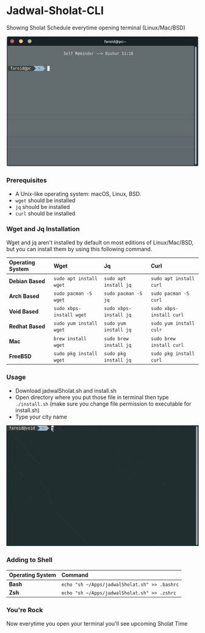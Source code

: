 # Jadwal-Sholat-CLI
Showing Sholat Schedule everytime opening terminal (Linux/Mac/BSD)
<p align="center"><img src="https://raw.githubusercontent.com/Faroid-id/jadwal-sholat-cli/main/Screenshot_2021-11-01_10-40-49.png" alt="Oh My Zsh"></p>

### Prerequisites

- A Unix-like operating system: macOS, Linux, BSD.
- `wget` should be installed
- `jq` should be installed 
- `curl` should be installed

### Wget and Jq Installation

Wget and jq aren't installed by default on most editions of Linux/Mac/BSD, but you can install them by using this following command.

| Operating System    | Wget | Jq  | Curl                                                                                         |
|:--------------------|:-----------------------------------|:-------------|:--------------------------------------|
| **Debian Based**  | `sudo apt install wget` | `sudo apt install jq` |`sudo apt install curl`
| **Arch Based**  | `sudo pacman -S wget`   | `sudo pacman -S jq` | `sudo pacman -S curl`
| **Void Based**  | `sudo xbps-install wget`   | `sudo xbps-install jq` | `sudo xbps-install curl`
| **Redhat Based** | `sudo yum install wget` | `sudo yum install jq` |`sudo yum install culr`
| **Mac** | `brew install wget` | `sudo brew install jq` |`sudo brew install curl`
| **FreeBSD** | `sudo pkg install wget` | `sudo pkg install jq` |`sudo pkg install curl`

### Usage
- Download jadwalSholat.sh and install.sh
- Open directory where you put those file in terminal then type `./install.sh` (make sure you change file permission to executable for install.sh)
- Type your city name

![](install.gif)

### Adding to Shell
| Operating System    | Command                                                                                |
|:--------------------|:-----------------------------------|
| **Bash**  | `echo "sh ~/Apps/jadwalSholat.sh" >> .bashrc` |
| **Zsh**  | `echo "sh ~/Apps/jadwalSholat.sh" >> .zshrc`   |

### You're Rock
Now everytime you open your terminal you'll see upcoming Sholat Time
